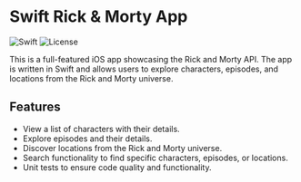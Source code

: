 # Swift Rick & Morty App

![Swift](https://img.shields.io/badge/Swift-5.0-orange.svg)
![License](https://img.shields.io/badge/license-MIT-blue.svg)

This is a full-featured iOS app showcasing the Rick and Morty API. The app is written in Swift and allows users to explore characters, episodes, and locations from the Rick and Morty universe.

## Features

- View a list of characters with their details.
- Explore episodes and their details.
- Discover locations from the Rick and Morty universe.
- Search functionality to find specific characters, episodes, or locations.
- Unit tests to ensure code quality and functionality.
